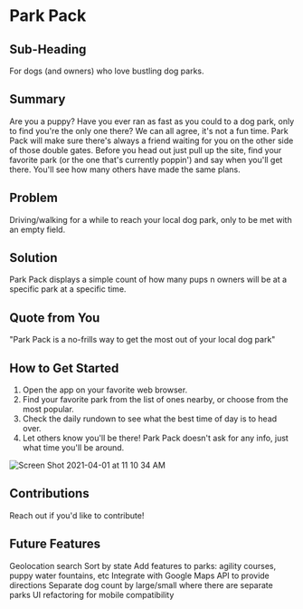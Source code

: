 # Park Pack #

<!-- 
> This material was originally posted [here](http://www.quora.com/What-is-Amazons-approach-to-product-development-and-product-management). It is reproduced here for posterities sake.

There is an approach called "working backwards" that is widely used at Amazon. They work backwards from the customer, rather than starting with an idea for a product and trying to bolt customers onto it. While working backwards can be applied to any specific product decision, using this approach is especially important when developing new products or features.

For new initiatives a product manager typically starts by writing an internal press release announcing the finished product. The target audience for the press release is the new/updated product's customers, which can be retail customers or internal users of a tool or technology. Internal press releases are centered around the customer problem, how current solutions (internal or external) fail, and how the new product will blow away existing solutions.

If the benefits listed don't sound very interesting or exciting to customers, then perhaps they're not (and shouldn't be built). Instead, the product manager should keep iterating on the press release until they've come up with benefits that actually sound like benefits. Iterating on a press release is a lot less expensive than iterating on the product itself (and quicker!).

If the press release is more than a page and a half, it is probably too long. Keep it simple. 3-4 sentences for most paragraphs. Cut out the fat. Don't make it into a spec. You can accompany the press release with a FAQ that answers all of the other business or execution questions so the press release can stay focused on what the customer gets. My rule of thumb is that if the press release is hard to write, then the product is probably going to suck. Keep working at it until the outline for each paragraph flows. 

Oh, and I also like to write press-releases in what I call "Oprah-speak" for mainstream consumer products. Imagine you're sitting on Oprah's couch and have just explained the product to her, and then you listen as she explains it to her audience. That's "Oprah-speak", not "Geek-speak".

Once the project moves into development, the press release can be used as a touchstone; a guiding light. The product team can ask themselves, "Are we building what is in the press release?" If they find they're spending time building things that aren't in the press release (overbuilding), they need to ask themselves why. This keeps product development focused on achieving the customer benefits and not building extraneous stuff that takes longer to build, takes resources to maintain, and doesn't provide real customer benefit (at least not enough to warrant inclusion in the press release).
 -->


## Sub-Heading ##
  For dogs (and owners) who love bustling dog parks.

## Summary ##
  Are you a puppy? Have you ever ran as fast as you could to a dog park, only to find you're the only one there? We can all agree, it's not a fun time. 
  Park Pack will make sure there's always a friend waiting for you on the other side of those double gates. Before you head out just pull up the site,
  find your favorite park (or the one that's currently poppin') and say when you'll get there. You'll see how many others have made the same plans. 

## Problem ##
  Driving/walking for a while to reach your local dog park, only to be met with an empty field.

## Solution ##
  Park Pack displays a simple count of how many pups n owners will be at a specific park at a specific time.

## Quote from You ##
  "Park Pack is a no-frills way to get the most out of your local dog park"

## How to Get Started ##
  1. Open the app on your favorite web browser.
  2. Find your favorite park from the list of ones nearby, or choose from the most popular.
  3. Check the daily rundown to see what the best time of day is to head over.
  4. Let others know you'll be there! Park Pack doesn't ask for any info, just what time you'll be around.

![Screen Shot 2021-04-01 at 11 10 34 AM](https://user-images.githubusercontent.com/38890546/113315237-130c5300-92db-11eb-9b73-166bb4cd6e87.png)

## Contributions ##
Reach out if you'd like to contribute! 

## Future Features ##
Geolocation search
Sort by state
Add features to parks: agility courses, puppy water fountains, etc
Integrate with Google Maps API to provide directions
Separate dog count by large/small where there are separate parks
UI refactoring for mobile compatibility
